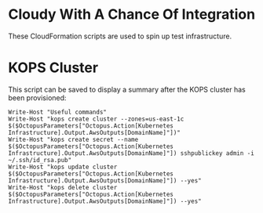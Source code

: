 # Cloudy With A Chance Of Integration

These CloudFormation scripts are used to spin up test infrastructure.

# KOPS Cluster

This script can be saved to display a summary after the KOPS cluster has been provisioned:

```
Write-Host "Useful commands"
Write-Host "kops create cluster --zones=us-east-1c  $($OctopusParameters["Octopus.Action[Kubernetes Infrastructure].Output.AwsOutputs[DomainName]"])"
Write-Host "kops create secret --name $($OctopusParameters["Octopus.Action[Kubernetes Infrastructure].Output.AwsOutputs[DomainName]"]) sshpublickey admin -i ~/.ssh/id_rsa.pub"
Write-Host "kops update cluster $($OctopusParameters["Octopus.Action[Kubernetes Infrastructure].Output.AwsOutputs[DomainName]"]) --yes"
Write-Host "kops delete cluster $($OctopusParameters["Octopus.Action[Kubernetes Infrastructure].Output.AwsOutputs[DomainName]"]) --yes"
```
